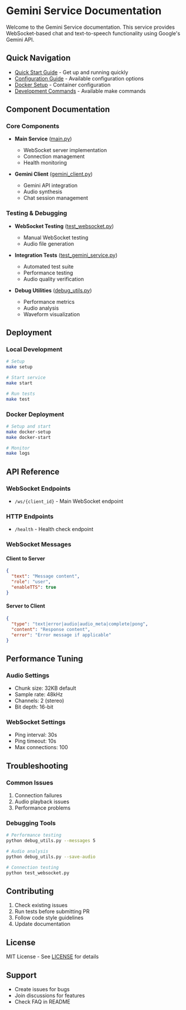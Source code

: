 # Gemini Service Documentation

Welcome to the Gemini Service documentation. This service provides WebSocket-based chat and text-to-speech functionality using Google's Gemini API.

## Quick Navigation

- [Quick Start Guide](../QUICKSTART.md) - Get up and running quickly
- [Configuration Guide](../.env.example) - Available configuration options
- [Docker Setup](../docker-compose.yml) - Container configuration
- [Development Commands](../Makefile) - Available make commands

## Component Documentation

### Core Components
- **Main Service** ([main.py](../main.py))
  - WebSocket server implementation
  - Connection management
  - Health monitoring

- **Gemini Client** ([gemini_client.py](../gemini_client.py))
  - Gemini API integration
  - Audio synthesis
  - Chat session management

### Testing & Debugging
- **WebSocket Testing** ([test_websocket.py](../test_websocket.py))
  - Manual WebSocket testing
  - Audio file generation

- **Integration Tests** ([test_gemini_service.py](../test_gemini_service.py))
  - Automated test suite
  - Performance testing
  - Audio quality verification

- **Debug Utilities** ([debug_utils.py](../debug_utils.py))
  - Performance metrics
  - Audio analysis
  - Waveform visualization

## Deployment

### Local Development
```bash
# Setup
make setup

# Start service
make start

# Run tests
make test
```

### Docker Deployment
```bash
# Setup and start
make docker-setup
make docker-start

# Monitor
make logs
```

## API Reference

### WebSocket Endpoints
- `/ws/{client_id}` - Main WebSocket endpoint

### HTTP Endpoints
- `/health` - Health check endpoint

### WebSocket Messages

#### Client to Server
```json
{
  "text": "Message content",
  "role": "user",
  "enableTTS": true
}
```

#### Server to Client
```json
{
  "type": "text|error|audio|audio_meta|complete|pong",
  "content": "Response content",
  "error": "Error message if applicable"
}
```

## Performance Tuning

### Audio Settings
- Chunk size: 32KB default
- Sample rate: 48kHz
- Channels: 2 (stereo)
- Bit depth: 16-bit

### WebSocket Settings
- Ping interval: 30s
- Ping timeout: 10s
- Max connections: 100

## Troubleshooting

### Common Issues
1. Connection failures
2. Audio playback issues
3. Performance problems

### Debugging Tools
```bash
# Performance testing
python debug_utils.py --messages 5

# Audio analysis
python debug_utils.py --save-audio

# Connection testing
python test_websocket.py
```

## Contributing

1. Check existing issues
2. Run tests before submitting PR
3. Follow code style guidelines
4. Update documentation

## License

MIT License - See [LICENSE](../LICENSE) for details

## Support

- Create issues for bugs
- Join discussions for features
- Check FAQ in README
